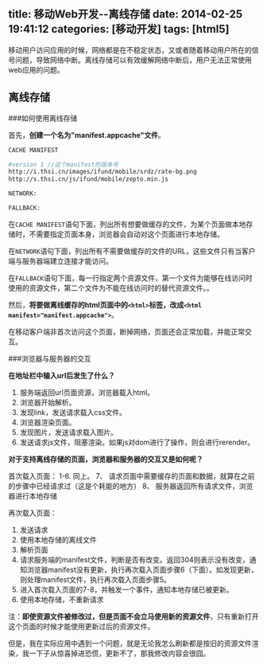 title: 移动Web开发--离线存储
date: 2014-02-25 19:41:12
categories: [移动开发]
tags: [html5]
---

移动用户访问应用的时候，网络都是在不稳定状态，又或者随着移动用户所在的信号问题，导致网络中断。离线存储可以有效缓解网络中断后，用户无法正常使用web应用的问题。

离线存储
------------------------

###如何使用离线存储

首先，**创建一个名为"manifest.appcache"文件**。

```sh
CACHE MANIFEST

#version 1 //这个manifest的版本号
http://i.thsi.cn/images/ifund/mobile/srdz/rate-bg.png
http://s.thsi.cn/js/ifund/mobile/zepto.min.js

NETWORK:

FALLBACK:

```

在`CACHE MANIFEST`语句下面，列出所有想要做缓存的文件，为某个页面做本地存储时，不需要指定页面本身，浏览器会自动对这个页面进行本地存储。
<!--more-->

在`NETWORK`语句下面，列出所有不需要做缓存的文件的URL，这些文件只有当客户端与服务器端建立连接才能访问。

在`FALLBACK`语句下面，每一行指定两个资源文件，第一个文件为能够在线访问时使用的资源文件，第二个文件为不能在线访问时的替代资源文件。。

然后，**将要做离线缓存的html页面中的`<html>`标签，改成`<html manifest="manifest.appcache">`**。

在移动客户端非首次访问这个页面，断掉网络，页面还会正常加载，并能正常交互。

###浏览器与服务器的交互

**在地址栏中输入url后发生了什么？**

 1. 服务端返回url页面资源，浏览器载入html。
 2. 浏览器开始解析。
 3. 发现link，发送请求载入css文件。
 4. 浏览器渲染页面。
 5. 发现图片，发送请求载入图片。
 6. 发送请求js文件，阻塞渲染。如果js对dom进行了操作，则会进行rerender。

**对于支持离线存储的页面，浏览器和服务器的交互又是如何呢？**

首次载入页面：
 1-6. 同上。
 7、 请求页面中需要缓存的页面和数据，就算在之前的步骤中已经请求过（这是个耗能的地方）
 8、 服务器返回所有请求文件，浏览器进行本地存储


再次载入页面：

 1. 发送请求
 2. 使用本地存储的离线文件
 3. 解析页面
 4. 请求服务端的manifest文件，判断是否有改变。返回304则表示没有改变，通知浏览器manifest没有更新，执行再次载入页面步骤6（下面）。如发现更新，则处理manifest文件，执行再次载入页面步骤5。
 5. 进入首次载入页面的7-8，并触发一个事件，通知本地存储已被更新。
 6. 使用本地存储，不重新请求

注：**即使资源文件被修改过，但是页面不会立马使用新的资源文件**，只有重新打开这个页面的时候才能使用更新过后的资源文件。

但是，我在实际应用中遇到一个问题，就是无论我怎么刷新都是按旧的资源文件渲染，我一下子从惊喜掉进恐慌，更新不了，那我修改内容会很囧。